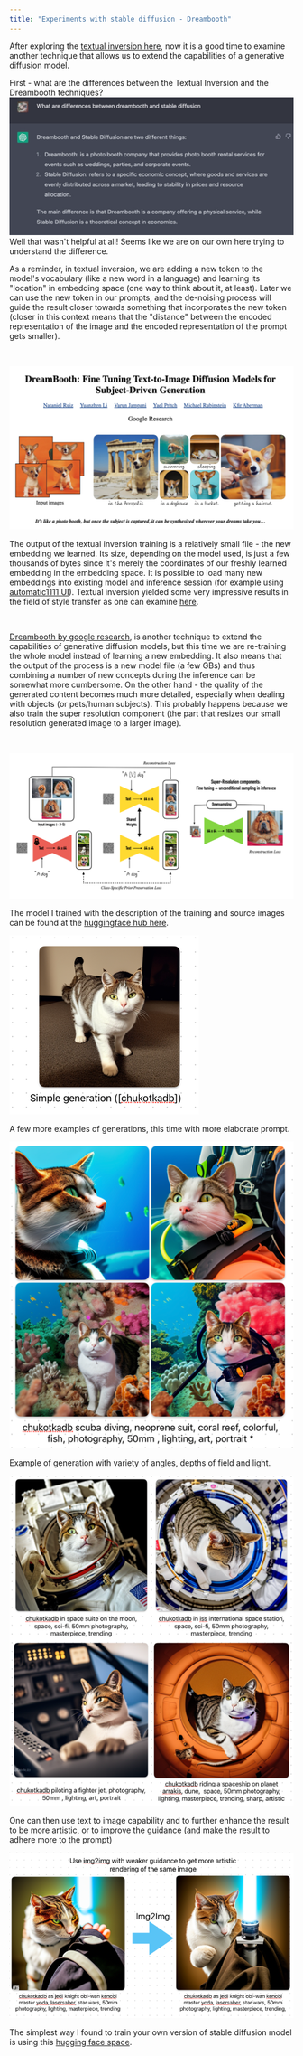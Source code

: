 ```yaml
---
title: "Experiments with stable diffusion - Dreambooth"
---
```


After exploring the [textual inversion here](https://mikegarts.github.io/ml-blog/2023/01/11/stable-diffusion-textual-inversion.html), 
now it is a good time to examine another technique that allows us to extend the capabilities of a generative diffusion model.

First - what are the differences between the Textual Inversion and the Dreambooth techniques? <br>
![dreambooth](https://github.com/mikegarts/ml-blog/raw/main/resources/dreambooth/chatgpt-diff.png) <br>
Well that wasn't helpful at all! Seems like we are on our own here trying to understand the difference.

As a reminder, in textual inversion, we are adding a new token to the model's vocabulary (like a new word in a language) 
and learning its "location" in embedding space (one way to think about it, at least). 
Later we can use the new token in our prompts, and the de-noising process will guide the result 
closer towards something that incorporates the new token (closer in this context means that the 
"distance" between the encoded representation of the image and the encoded representation of the prompt gets smaller).

<br>

![dreambooth](https://github.com/mikegarts/ml-blog/raw/main/resources/dreambooth/dreambooth.png) <br>

The output of the textual inversion training is a relatively small file - the new embedding we learned. 
Its size, depending on the model used, is just a few thousands of bytes since it's merely the coordinates
of our freshly learned embedding in the embedding space.
It is possible to load many new embeddings into existing model and inference session 
(for example using [automatic1111 UI](https://github.com/AUTOMATIC1111/stable-diffusion-webui)).
Textual inversion yielded some very impressive results in the field of 
style transfer as one can examine [here](https://mikegarts.github.io/ml-blog/2023/01/11/stable-diffusion-textual-inversion.html). 

<br>

[Dreambooth by google research](https://dreambooth.github.io/), 
is another technique to extend the capabilities of generative diffusion models, but this time we are 
re-training the whole model instead of learning a new embedding.
It also means that the output of the process is a new model file (a few GBs) and thus
combining a number of new concepts during the inference can be somewhat more cumbersome.
On the other hand - the quality of the generated content becomes much more detailed, especially when dealing
with objects (or pets/human subjects). This probably happens because we also train the super resolution 
component (the part that resizes our small resolution generated image to a larger image).

<br>

![dreambooth](https://github.com/mikegarts/ml-blog/raw/main/resources/dreambooth/dreambooth2.png)

The model I trained with the description of the training and source images can be found 
at the [huggingface hub here](https://huggingface.co/mikegarts/chukotkadb). 

<p align="center">

<img src="https://github.com/mikegarts/ml-blog/raw/main/resources/dreambooth/chukotkadb.png" /> <br>

</p>

A few more examples of generations, this time with more elaborate prompt. <br>

![chukotkadb diving](https://github.com/mikegarts/ml-blog/raw/main/resources/dreambooth/chukotkadb-diving.png)

Example of generation with variety of angles, depths of field and light. <br>

![chukotkadb in space](https://github.com/mikegarts/ml-blog/raw/main/resources/dreambooth/chukotkadb-space.png)

One can then use text to image capability and to further enhance the result to be more artistic, or to 
improve the guidance (and make the result to adhere more to the prompt) <br>

![chukotkadb jedi](https://github.com/mikegarts/ml-blog/raw/main/resources/dreambooth/chukotkadb-jedi.png)

The simplest way I found to train your own version of stable diffusion model is
using this [hugging face space](https://huggingface.co/spaces/multimodalart/dreambooth-training).
